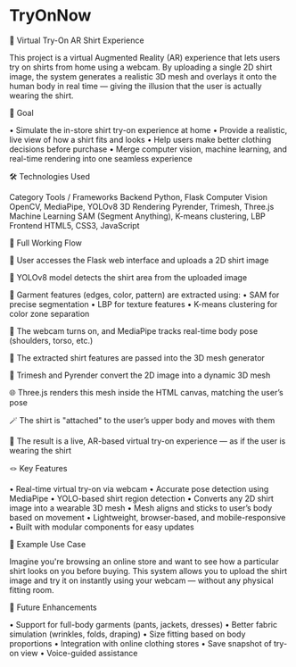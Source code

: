 # TryOnNow

👕 Virtual Try-On AR Shirt Experience

This project is a virtual Augmented Reality (AR) experience that lets users try on shirts from home using a webcam. By uploading a single 2D shirt image, the system generates a realistic 3D mesh and overlays it onto the human body in real time — giving the illusion that the user is actually wearing the shirt.

🎯 Goal

• Simulate the in-store shirt try-on experience at home
• Provide a realistic, live view of how a shirt fits and looks
• Help users make better clothing decisions before purchase
• Merge computer vision, machine learning, and real-time rendering into one seamless experience

🛠️ Technologies Used

Category	Tools / Frameworks
Backend	Python, Flask
Computer Vision	OpenCV, MediaPipe, YOLOv8
3D Rendering	Pyrender, Trimesh, Three.js
Machine Learning	SAM (Segment Anything), K-means clustering, LBP
Frontend	HTML5, CSS3, JavaScript

🔁 Full Working Flow

👤 User accesses the Flask web interface and uploads a 2D shirt image

🎯 YOLOv8 model detects the shirt area from the uploaded image

🧠 Garment features (edges, color, pattern) are extracted using:
• SAM for precise segmentation
• LBP for texture features
• K-means clustering for color zone separation

🎥 The webcam turns on, and MediaPipe tracks real-time body pose (shoulders, torso, etc.)

🧵 The extracted shirt features are passed into the 3D mesh generator

🧊 Trimesh and Pyrender convert the 2D image into a dynamic 3D mesh

🌐 Three.js renders this mesh inside the HTML canvas, matching the user’s pose

🪄 The shirt is "attached" to the user’s upper body and moves with them

📱 The result is a live, AR-based virtual try-on experience — as if the user is wearing the shirt

🪢 Key Features

• Real-time virtual try-on via webcam
• Accurate pose detection using MediaPipe
• YOLO-based shirt region detection
• Converts any 2D shirt image into a wearable 3D mesh
• Mesh aligns and sticks to user’s body based on movement
• Lightweight, browser-based, and mobile-responsive
• Built with modular components for easy updates

📌 Example Use Case

Imagine you're browsing an online store and want to see how a particular shirt looks on you before buying. This system allows you to upload the shirt image and try it on instantly using your webcam — without any physical fitting room.

🧪 Future Enhancements

• Support for full-body garments (pants, jackets, dresses)
• Better fabric simulation (wrinkles, folds, draping)
• Size fitting based on body proportions
• Integration with online clothing stores
• Save snapshot of try-on view
• Voice-guided assistance

